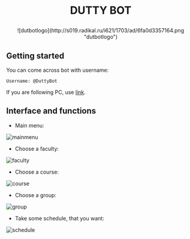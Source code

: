 # <p align="center">DUTTY BOT

<p align="center">![dutbotlogo](http://s019.radikal.ru/i621/1703/ad/6fa0d3357164.png "dutbotlogo")

## Getting started

You can come across bot with username:
```
Username: @DuttyBot
```
If you are following PC, use [link](http://telegram.me/duttybot).

## Interface and functions
* Main menu:

![mainmenu](http://s018.radikal.ru/i516/1611/ea/afda255afa2c.png "mainmenu")

* Choose a faculty:

![faculty](http://s014.radikal.ru/i328/1611/02/7afa6c438860.png "faculty")

* Choose a course:

![course](http://s03.radikal.ru/i176/1611/9c/bf7de4a90055.png "course")

* Choose a group:

![group](http://s008.radikal.ru/i305/1611/03/4cf18e55826a.png "group")

* Take some schedule, that you want:

![schedule](http://s017.radikal.ru/i409/1611/62/7acb5b555a06.png "schedule")
